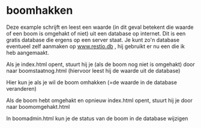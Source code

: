 # boomhakken
Deze example schrijft en leest een waarde (in dit geval betekent die waarde of een boom is omgehakt of niet) uit een database op internet.
Dit is een gratis database die ergens op een server staat. Je kunt zo'n database eventueel zelf aanmaken op www.restio.db , hij gebruikt er nu een die ik heb aangemaakt.

Als je index.html opent, stuurt hij je (als de boom nog niet is omgehakt) door naar boomstaatnog.html
(hiervoor leest hij de waarde uit de database)

Hier kun je als je wil de boom omhakken (=de waarde in de database veranderen)

Als de boom hebt omgehakt en opnieuw index.html opent, stuurt hij je door naar boomomgehakt.html

In boomadmin.html kun je de status van de boom in de database wijzigen
